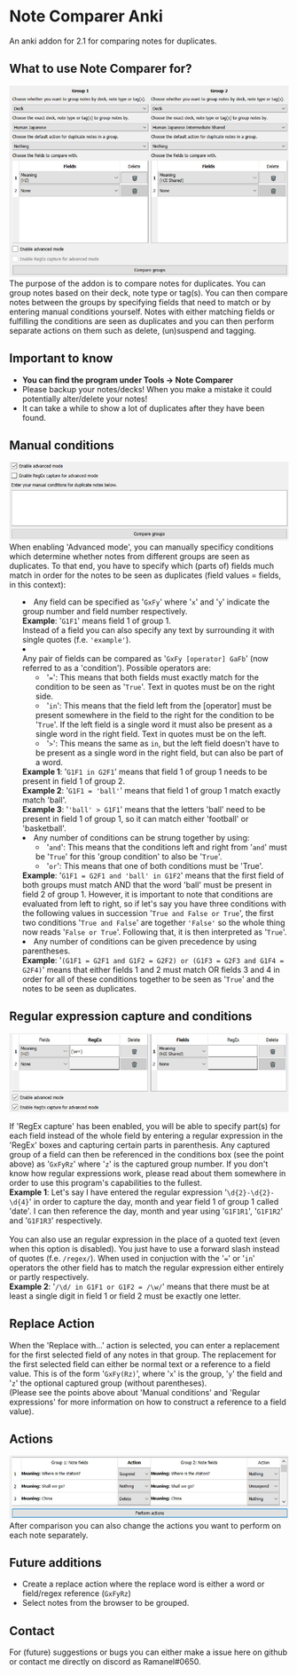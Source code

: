 # Note Comparer Anki
An anki addon for 2.1 for comparing notes for duplicates.

## What to use Note Comparer for?
![Main window](/screenshots/main.jpg)
<br>The purpose of the addon is to compare notes for duplicates. You can group notes based on their deck, note type or tag(s). You can then compare notes between the groups by specifying fields that need to match or by entering manual conditions yourself. Notes with either matching fields or fulfilling the conditions are seen as duplicates and you can then perform separate actions on them such as delete, (un)suspend and tagging.

## Important to know
<ul>
  <li><b>You can find the program under Tools -> Note Comparer</b></li>
  <li>Please backup your notes/decks! When you make a mistake it could potentially alter/delete your notes!</li>
  <li>It can take a while to show a lot of duplicates after they have been found.</li>
</ul>

## Manual conditions
![Advanced mode](/screenshots/advanced.jpg)
<br>When enabling 'Advanced mode', you can manually specificy conditions which determine whether notes from different groups are seen as duplicates.
To that end, you have to specify which (parts of) fields much match in order for the notes to be seen as duplicates (field values = fields, in this context):
<ul style='list-style-position: inside'>
  <li>
    Any field can be specified as '<code>GxFy</code>' where '<code>x</code>' and '<code>y</code>' indicate the group number and field number respectively.
    <br><b>Example</b>: '<code>G1F1</code>' means field 1 of group 1.
    <br>Instead of a field you can also specify any text by surrounding it with single quotes (f.e. <code>'example'</code>). 
  </li>
  <li>
  <div>Any pair of fields can be compared as '<code>GxFy [operator] GaFb</code>' (now referred to as a 'condition').
  Possible operators are:</div>
    <ul>
      <li>'<code>=</code>': This means that both fields must exactly match for the condition to be seen as '<code>True</code>'. Text in quotes must be on the right side.</li>
      <li>'<code>in</code>': This means that the field left from the [operator] must be present somewhere in the field to the right for the condition to be '<code>True</code>'. 
      If the left field is a single word it must also be present as a single word in the right field. Text in quotes must be on the left.</li>
      <li>'<code>></code>': This means the same as <code>in</code>, but the left field doesn't have to be present as a single word in the right field, but can also be part of a       word.</li>
      </ul>
        <div><b>Example 1</b>: '<code>G1F1 in G2F1</code>' means that field 1 of group 1 needs to be present in field 1 of group 2.</div>
        <div><b>Example 2</b>: '<code>G1F1 = 'ball'</code>' means that field 1 of group 1 match exactly match 'ball'.</div>
        <div><b>Example 3</b>: '<code>'ball' > G1F1</code>' means that the letters 'ball' need to be present in field 1 of group 1, so it can match either 'football' or                 'basketball'.</div></li>
  <li>Any number of conditions can be strung together by using:
    <ul>
      <li>'<code>and</code>': This means that the conditions left and right from '<code>and</code>' must be '<code>True</code>' for this 'group condition' to also be    
      '<code>True</code>'.</li>
      <li>'<code>or</code>': This means that one of both conditions must be 'True'.</li>
    </ul>
    <div><b>Example</b>: '<code>G1F1 = G2F1 and 'ball' in G1F2</code>' means that the first field of both groups must match
    AND that the word 'ball' must be present in field 2 of group 1. However, it is important to note that conditions are evaluated from left to right,
    so if let's say you have three conditions with the following values in succession '<code>True and False or True</code>',
    the first two conditions '<code>True and False</code>' are together <code>'False'</code> so the whole thing now reads '<code>False or True</code>'. Following that, it is then interpreted as '<code>True</code>'.</div>
  </li>
  <li>Any number of conditions can be given precedence by using parentheses.
      <br><b>Example</b>: '<code>(G1F1 = G2F1 and G1F2 = G2F2) or (G1F3 = G2F3 and G1F4 = G2F4)</code>' means that either fields 1 and 2 must match OR fields 3 and 4
      in order for all of these conditions together to be seen as '<code>True</code>' and the notes to be seen as duplicates.
  </li>
</ul>

## Regular expression capture and conditions
![Regex capture](/screenshots/regex.jpg)
<p>If 'RegEx capture' has been enabled, you will be able to specify part(s) for each field instead of the whole field 
by entering a regular expression in the 'RegEx' boxes and capturing certain parts in parenthesis.
Any captured group of a field can then be referenced in the conditions box (see the point above) as '<code>GxFyRz</code>' where '<code>z</code>' is the captured group number.
If you don't know how regular expressions work, please read about them somewhere in order to use this program's capabilities to the fullest.
<br><b>Example 1</b>: Let's say I have entered the regular expression '<code>\d{2}-\d{2}-\d{4}</code>' in order to capture the day, month and year field 1 of group 1 called 'date'.
I can then reference the day, month and year using '<code>G1F1R1</code>', '<code>G1F1R2</code>' and '<code>G1F1R3</code>' respectively.
<br><br>You can also use an regular expression in the place of a quoted text (even when this option is disabled). You just have to use a forward slash instead of quotes (f.e. <code>/regex/</code>).
When used in conjuction with the '<code>=</code>' or '<code>in</code>' operators the other field has to match the regular expression either entirely or partly respectively.
<br><b>Example 2</b>: '<code>/\d/ in G1F1 or G1F2 = /\w/</code>' means that there must be at least a single digit in field 1 or field 2 must be exactly one letter.</p>

## Replace Action
<p>When the 'Replace with...' action is selected, you can enter a replacement for the first selected field
of any notes in that group. The replacement for the first selected field can either be normal text or a reference to a field value.
This is of the form '<code>GxFy(Rz)</code>', where '<code>x</code>' is the group,
'<code>y</code>' the field and '<code>z</code>' the optional captured group (without parentheses).
<br>(Please see the points above about 'Manual conditions' and 'Regular expressions' for more information on how to construct a reference to a field value).</p>

## Actions
![Actions](/screenshots/action.jpg)<br>
After comparison you can also change the actions you want to perform on each note separately.

## Future additions
<ul>
  <li>Create a replace action where the replace word is either a word or field/regex reference (<code>GxFyRz</code>)</li>
  <li>Select notes from the browser to be grouped.</li>
</ul>

## Contact
For (future) suggestions or bugs you can either make a issue here on github or contact me directly on discord as Ramanel#0650.
